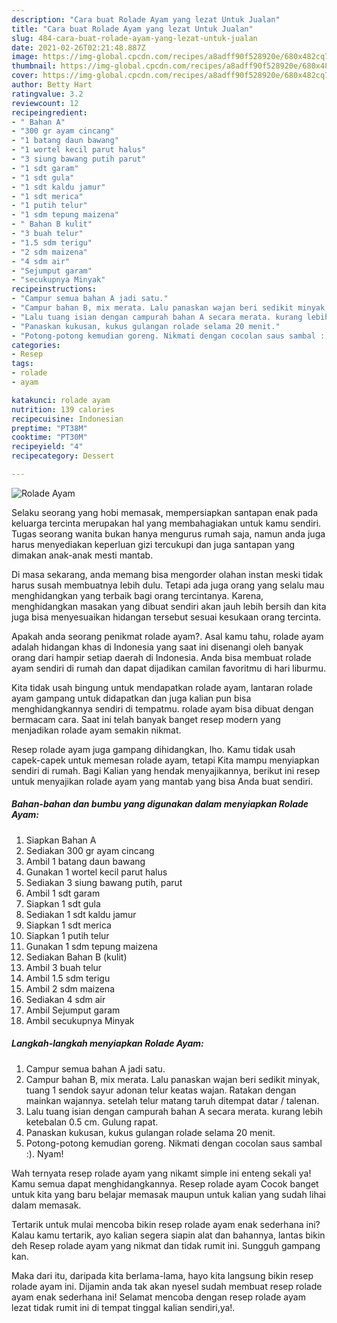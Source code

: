 ```yaml
---
description: "Cara buat Rolade Ayam yang lezat Untuk Jualan"
title: "Cara buat Rolade Ayam yang lezat Untuk Jualan"
slug: 484-cara-buat-rolade-ayam-yang-lezat-untuk-jualan
date: 2021-02-26T02:21:48.887Z
image: https://img-global.cpcdn.com/recipes/a8adff90f528920e/680x482cq70/rolade-ayam-foto-resep-utama.jpg
thumbnail: https://img-global.cpcdn.com/recipes/a8adff90f528920e/680x482cq70/rolade-ayam-foto-resep-utama.jpg
cover: https://img-global.cpcdn.com/recipes/a8adff90f528920e/680x482cq70/rolade-ayam-foto-resep-utama.jpg
author: Betty Hart
ratingvalue: 3.2
reviewcount: 12
recipeingredient:
- " Bahan A"
- "300 gr ayam cincang"
- "1 batang daun bawang"
- "1 wortel kecil parut halus"
- "3 siung bawang putih parut"
- "1 sdt garam"
- "1 sdt gula"
- "1 sdt kaldu jamur"
- "1 sdt merica"
- "1 putih telur"
- "1 sdm tepung maizena"
- " Bahan B kulit"
- "3 buah telur"
- "1.5 sdm terigu"
- "2 sdm maizena"
- "4 sdm air"
- "Sejumput garam"
- "secukupnya Minyak"
recipeinstructions:
- "Campur semua bahan A jadi satu."
- "Campur bahan B, mix merata. Lalu panaskan wajan beri sedikit minyak, tuang 1 sendok sayur adonan telur keatas wajan. Ratakan dengan mainkan wajannya. setelah telur matang taruh ditempat datar / talenan."
- "Lalu tuang isian dengan campurah bahan A secara merata. kurang lebih ketebalan 0.5 cm. Gulung rapat."
- "Panaskan kukusan, kukus gulangan rolade selama 20 menit."
- "Potong-potong kemudian goreng. Nikmati dengan cocolan saus sambal :). Nyam!"
categories:
- Resep
tags:
- rolade
- ayam

katakunci: rolade ayam 
nutrition: 139 calories
recipecuisine: Indonesian
preptime: "PT38M"
cooktime: "PT30M"
recipeyield: "4"
recipecategory: Dessert

---
```



![Rolade Ayam](https://img-global.cpcdn.com/recipes/a8adff90f528920e/680x482cq70/rolade-ayam-foto-resep-utama.jpg)

Selaku seorang yang hobi memasak, mempersiapkan santapan enak pada keluarga tercinta merupakan hal yang membahagiakan untuk kamu sendiri. Tugas seorang  wanita bukan hanya mengurus rumah saja, namun anda juga harus menyediakan keperluan gizi tercukupi dan juga santapan yang dimakan anak-anak mesti mantab.

Di masa  sekarang, anda memang bisa mengorder olahan instan meski tidak harus susah membuatnya lebih dulu. Tetapi ada juga orang yang selalu mau menghidangkan yang terbaik bagi orang tercintanya. Karena, menghidangkan masakan yang dibuat sendiri akan jauh lebih bersih dan kita juga bisa menyesuaikan hidangan tersebut sesuai kesukaan orang tercinta. 



Apakah anda seorang penikmat rolade ayam?. Asal kamu tahu, rolade ayam adalah hidangan khas di Indonesia yang saat ini disenangi oleh banyak orang dari hampir setiap daerah di Indonesia. Anda bisa membuat rolade ayam sendiri di rumah dan dapat dijadikan camilan favoritmu di hari liburmu.

Kita tidak usah bingung untuk mendapatkan rolade ayam, lantaran rolade ayam gampang untuk didapatkan dan juga kalian pun bisa menghidangkannya sendiri di tempatmu. rolade ayam bisa dibuat dengan bermacam cara. Saat ini telah banyak banget resep modern yang menjadikan rolade ayam semakin nikmat.

Resep rolade ayam juga gampang dihidangkan, lho. Kamu tidak usah capek-capek untuk memesan rolade ayam, tetapi Kita mampu menyiapkan sendiri di rumah. Bagi Kalian yang hendak menyajikannya, berikut ini resep untuk menyajikan rolade ayam yang mantab yang bisa Anda buat sendiri.

<!--inarticleads1-->

##### Bahan-bahan dan bumbu yang digunakan dalam menyiapkan Rolade Ayam:

1. Siapkan  Bahan A
1. Sediakan 300 gr ayam cincang
1. Ambil 1 batang daun bawang
1. Gunakan 1 wortel kecil parut halus
1. Sediakan 3 siung bawang putih, parut
1. Ambil 1 sdt garam
1. Siapkan 1 sdt gula
1. Sediakan 1 sdt kaldu jamur
1. Siapkan 1 sdt merica
1. Siapkan 1 putih telur
1. Gunakan 1 sdm tepung maizena
1. Sediakan  Bahan B (kulit)
1. Ambil 3 buah telur
1. Ambil 1.5 sdm terigu
1. Ambil 2 sdm maizena
1. Sediakan 4 sdm air
1. Ambil Sejumput garam
1. Ambil secukupnya Minyak




<!--inarticleads2-->

##### Langkah-langkah menyiapkan Rolade Ayam:

1. Campur semua bahan A jadi satu.
1. Campur bahan B, mix merata. Lalu panaskan wajan beri sedikit minyak, tuang 1 sendok sayur adonan telur keatas wajan. Ratakan dengan mainkan wajannya. setelah telur matang taruh ditempat datar / talenan.
1. Lalu tuang isian dengan campurah bahan A secara merata. kurang lebih ketebalan 0.5 cm. Gulung rapat.
1. Panaskan kukusan, kukus gulangan rolade selama 20 menit.
1. Potong-potong kemudian goreng. Nikmati dengan cocolan saus sambal :). Nyam!




Wah ternyata resep rolade ayam yang nikamt simple ini enteng sekali ya! Kamu semua dapat menghidangkannya. Resep rolade ayam Cocok banget untuk kita yang baru belajar memasak maupun untuk kalian yang sudah lihai dalam memasak.

Tertarik untuk mulai mencoba bikin resep rolade ayam enak sederhana ini? Kalau kamu tertarik, ayo kalian segera siapin alat dan bahannya, lantas bikin deh Resep rolade ayam yang nikmat dan tidak rumit ini. Sungguh gampang kan. 

Maka dari itu, daripada kita berlama-lama, hayo kita langsung bikin resep rolade ayam ini. Dijamin anda tak akan nyesel sudah membuat resep rolade ayam enak sederhana ini! Selamat mencoba dengan resep rolade ayam lezat tidak rumit ini di tempat tinggal kalian sendiri,ya!.


